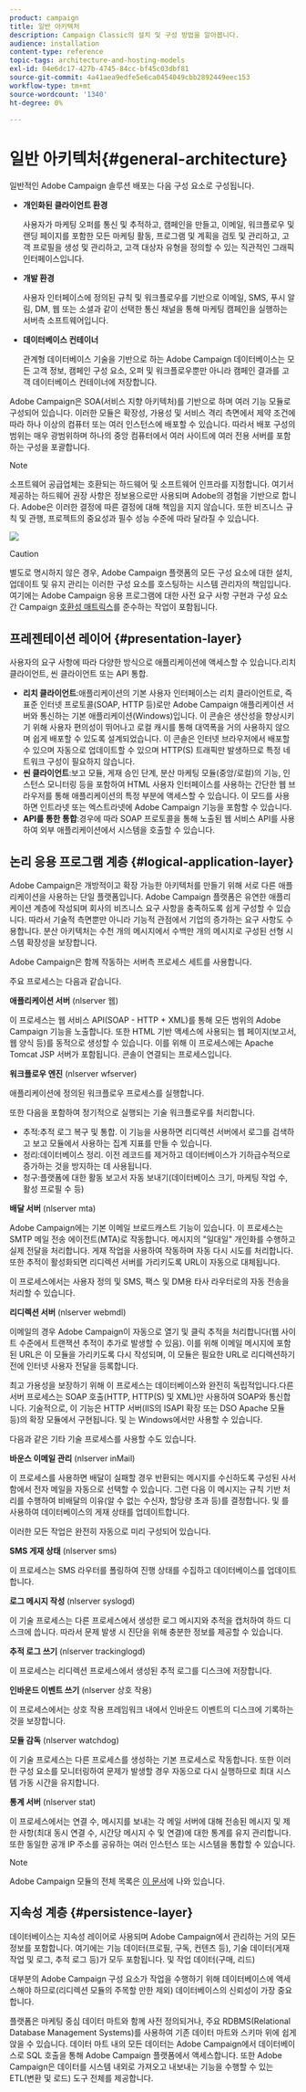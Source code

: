 ```yaml
---
product: campaign
title: 일반 아키텍처
description: Campaign Classic의 설치 및 구성 방법을 알아봅니다.
audience: installation
content-type: reference
topic-tags: architecture-and-hosting-models
exl-id: 04e6dc17-427b-4745-84cc-bf45c03dbf81
source-git-commit: 4a41aea9edfe5e6ca0454049cbb2892449eec153
workflow-type: tm+mt
source-wordcount: '1340'
ht-degree: 0%

---
```


# 일반 아키텍처{#general-architecture}

일반적인 Adobe Campaign 솔루션 배포는 다음 구성 요소로 구성됩니다.

* **개인화된 클라이언트 환경**

   사용자가 마케팅 오퍼를 통신 및 추적하고, 캠페인을 만들고, 이메일, 워크플로우 및 랜딩 페이지를 포함한 모든 마케팅 활동, 프로그램 및 계획을 검토 및 관리하고, 고객 프로필을 생성 및 관리하고, 고객 대상자 유형을 정의할 수 있는 직관적인 그래픽 인터페이스입니다.

* **개발 환경**

   사용자 인터페이스에 정의된 규칙 및 워크플로우를 기반으로 이메일, SMS, 푸시 알림, DM, 웹 또는 소셜과 같이 선택한 통신 채널을 통해 마케팅 캠페인을 실행하는 서버측 소프트웨어입니다.

* **데이터베이스 컨테이너**

   관계형 데이터베이스 기술을 기반으로 하는 Adobe Campaign 데이터베이스는 모든 고객 정보, 캠페인 구성 요소, 오퍼 및 워크플로우뿐만 아니라 캠페인 결과를 고객 데이터베이스 컨테이너에 저장합니다.

Adobe Campaign은 SOA(서비스 지향 아키텍처)를 기반으로 하며 여러 기능 모듈로 구성되어 있습니다. 이러한 모듈은 확장성, 가용성 및 서비스 격리 측면에서 제약 조건에 따라 하나 이상의 컴퓨터 또는 여러 인스턴스에 배포할 수 있습니다. 따라서 배포 구성의 범위는 매우 광범위하며 하나의 중앙 컴퓨터에서 여러 사이트에 여러 전용 서버를 포함하는 구성을 포괄합니다.

>[!NOTE]
>
>소프트웨어 공급업체는 호환되는 하드웨어 및 소프트웨어 인프라를 지정합니다. 여기서 제공하는 하드웨어 권장 사항은 정보용으로만 사용되며 Adobe의 경험을 기반으로 합니다. Adobe은 이러한 결정에 따른 결정에 대해 책임을 지지 않습니다. 또한 비즈니스 규칙 및 관행, 프로젝트의 중요성과 필수 성능 수준에 따라 달라질 수 있습니다.

![](assets/s_ncs_install_architecture.png)

>[!CAUTION]
>
>별도로 명시하지 않은 경우, Adobe Campaign 플랫폼의 모든 구성 요소에 대한 설치, 업데이트 및 유지 관리는 이러한 구성 요소를 호스팅하는 시스템 관리자의 책임입니다. 여기에는 Adobe Campaign 응용 프로그램에 대한 사전 요구 사항 구현과 구성 요소 간 Campaign [호환성 매트릭스](../../rn/using/compatibility-matrix.md)를 준수하는 작업이 포함됩니다.

## 프레젠테이션 레이어 {#presentation-layer}

사용자의 요구 사항에 따라 다양한 방식으로 애플리케이션에 액세스할 수 있습니다.리치 클라이언트, 씬 클라이언트 또는 API 통합.

* **리치 클라이언트**:애플리케이션의 기본 사용자 인터페이스는 리치 클라이언트로, 즉 표준 인터넷 프로토콜(SOAP, HTTP 등)로만 Adobe Campaign 애플리케이션 서버와 통신하는 기본 애플리케이션(Windows)입니다. 이 콘솔은 생산성을 향상시키기 위해 사용자 편의성이 뛰어나고 로컬 캐시를 통해 대역폭을 거의 사용하지 않으며 쉽게 배포할 수 있도록 설계되었습니다. 이 콘솔은 인터넷 브라우저에서 배포할 수 있으며 자동으로 업데이트할 수 있으며 HTTP(S) 트래픽만 발생하므로 특정 네트워크 구성이 필요하지 않습니다.
* **씬 클라이언트**:보고 모듈, 게재 승인 단계, 분산 마케팅 모듈(중앙/로컬)의 기능, 인스턴스 모니터링 등을 포함하여 HTML 사용자 인터페이스를 사용하는 간단한 웹 브라우저를 통해 애플리케이션의 특정 부분에 액세스할 수 있습니다. 이 모드를 사용하면 인트라넷 또는 엑스트라넷에 Adobe Campaign 기능을 포함할 수 있습니다.
* **API를 통한 통합**:경우에 따라 SOAP 프로토콜을 통해 노출된 웹 서비스 API를 사용하여 외부 애플리케이션에서 시스템을 호출할 수 있습니다.

## 논리 응용 프로그램 계층 {#logical-application-layer}

Adobe Campaign은 개방적이고 확장 가능한 아키텍처를 만들기 위해 서로 다른 애플리케이션을 사용하는 단일 플랫폼입니다. Adobe Campaign 플랫폼은 유연한 애플리케이션 계층에 작성되며 회사의 비즈니스 요구 사항을 충족하도록 쉽게 구성할 수 있습니다. 따라서 기술적 측면뿐만 아니라 기능적 관점에서 기업의 증가하는 요구 사항도 수용합니다. 분산 아키텍처는 수천 개의 메시지에서 수백만 개의 메시지로 구성된 선형 시스템 확장성을 보장합니다.

Adobe Campaign은 함께 작동하는 서버측 프로세스 세트를 사용합니다.

주요 프로세스는 다음과 같습니다.

**애플리케이션 서버** (nlserver 웹)

이 프로세스는 웹 서비스 API(SOAP - HTTP + XML)를 통해 모든 범위의 Adobe Campaign 기능을 노출합니다. 또한 HTML 기반 액세스에 사용되는 웹 페이지(보고서, 웹 양식 등)를 동적으로 생성할 수 있습니다. 이를 위해 이 프로세스에는 Apache Tomcat JSP 서버가 포함됩니다. 콘솔이 연결되는 프로세스입니다.

**워크플로우 엔진** (nlserver wfserver)

애플리케이션에 정의된 워크플로우 프로세스를 실행합니다.

또한 다음을 포함하여 정기적으로 실행되는 기술 워크플로우를 처리합니다.

* 추적:추적 로그 복구 및 통합. 이 기능을 사용하면 리디렉션 서버에서 로그를 검색하고 보고 모듈에서 사용하는 집계 지표를 만들 수 있습니다.
* 정리:데이터베이스 정리. 이전 레코드를 제거하고 데이터베이스가 기하급수적으로 증가하는 것을 방지하는 데 사용됩니다.
* 청구:플랫폼에 대한 활동 보고서 자동 보내기(데이터베이스 크기, 마케팅 작업 수, 활성 프로필 수 등)

**배달 서버** (nlserver mta)

Adobe Campaign에는 기본 이메일 브로드캐스트 기능이 있습니다. 이 프로세스는 SMTP 메일 전송 에이전트(MTA)로 작동합니다. 메시지의 &quot;일대일&quot; 개인화를 수행하고 실제 전달을 처리합니다. 게재 작업을 사용하여 작동하며 자동 다시 시도를 처리합니다. 또한 추적이 활성화되면 리디렉션 서버를 가리키도록 URL이 자동으로 대체됩니다.

이 프로세스에서는 사용자 정의 및 SMS, 팩스 및 DM용 타사 라우터로의 자동 전송을 처리할 수 있습니다.

**리디렉션 서버** (nlserver webmdl)

이메일의 경우 Adobe Campaign이 자동으로 열기 및 클릭 추적을 처리합니다(웹 사이트 수준에서 트랜잭션 추적이 추가로 발생할 수 있음). 이를 위해 이메일 메시지에 포함된 URL은 이 모듈을 가리키도록 다시 작성되며, 이 모듈은 필요한 URL로 리디렉션하기 전에 인터넷 사용자 전달을 등록합니다.

최고 가용성을 보장하기 위해 이 프로세스는 데이터베이스와 완전히 독립적입니다.다른 서버 프로세스는 SOAP 호출(HTTP, HTTP(S) 및 XML)만 사용하여 SOAP와 통신합니다. 기술적으로, 이 기능은 HTTP 서버(IIS의 ISAPI 확장 또는 DSO Apache 모듈 등)의 확장 모듈에서 구현됩니다. 및 는 Windows에서만 사용할 수 있습니다.

다음과 같은 기타 기술 프로세스를 사용할 수도 있습니다.

**바운스 이메일 관리** (nlserver inMail)

이 프로세스를 사용하면 배달이 실패할 경우 반환되는 메시지를 수신하도록 구성된 사서함에서 전자 메일을 자동으로 선택할 수 있습니다. 그런 다음 이 메시지는 규칙 기반 처리를 수행하여 비배달의 이유(알 수 없는 수신자, 할당량 초과 등)를 결정합니다. 및 를 사용하여 데이터베이스의 게재 상태를 업데이트합니다.

이러한 모든 작업은 완전히 자동으로 미리 구성되어 있습니다.

**SMS 게재 상태** (nlserver sms)

이 프로세스는 SMS 라우터를 폴링하여 진행 상태를 수집하고 데이터베이스를 업데이트합니다.

**로그 메시지 작성** (nlserver syslogd)

이 기술 프로세스는 다른 프로세스에서 생성한 로그 메시지와 추적을 캡처하여 하드 디스크에 씁니다. 따라서 문제 발생 시 진단을 위해 충분한 정보를 제공할 수 있습니다.

**추적 로그 쓰기** (nlserver trackinglogd)

이 프로세스는 리디렉션 프로세스에서 생성된 추적 로그를 디스크에 저장합니다.

**인바운드 이벤트 쓰기** (nlserver 상호 작용)

이 프로세스에서는 상호 작용 프레임워크 내에서 인바운드 이벤트의 디스크에 기록하는 것을 보장합니다.

**모듈 감독** (nlserver watchdog)

이 기술 프로세스는 다른 프로세스를 생성하는 기본 프로세스로 작동합니다. 또한 이러한 구성 요소를 모니터링하여 문제가 발생할 경우 자동으로 다시 실행하므로 최대 시스템 가동 시간을 유지합니다.

**통계 서버** (nlserver stat)

이 프로세스에서는 연결 수, 메시지를 보내는 각 메일 서버에 대해 전송된 메시지 및 제한 사항(최대 동시 연결 수, 시간당 메시지 수 및 연결)에 대한 통계를 유지 관리합니다. 또한 동일한 공개 IP 주소를 공유하는 여러 인스턴스 또는 시스템을 통합할 수 있습니다.

>[!NOTE]
>
>Adobe Campaign 모듈의 전체 목록은 [이 문서](../../production/using/operating-principle.md)에 나와 있습니다.

## 지속성 계층 {#persistence-layer}

데이터베이스는 지속성 레이어로 사용되며 Adobe Campaign에서 관리하는 거의 모든 정보를 포함합니다. 여기에는 기능 데이터(프로필, 구독, 컨텐츠 등), 기술 데이터(게재 작업 및 로그, 추적 로그 등)가 모두 포함됩니다. 및 작업 데이터(구매, 리드)

대부분의 Adobe Campaign 구성 요소가 작업을 수행하기 위해 데이터베이스에 액세스해야 하므로(리디렉션 모듈의 주목할 만한 제외) 데이터베이스의 신뢰성이 가장 중요합니다.

플랫폼은 마케팅 중심 데이터 마트와 함께 사전 정의되거나, 주요 RDBMS(Relational Database Management Systems)를 사용하여 기존 데이터 마트와 스키마 위에 쉽게 앉을 수 있습니다. 데이터 마트 내의 모든 데이터는 Adobe Campaign에서 데이터베이스로 SQL 호출을 통해 Adobe Campaign 플랫폼에서 액세스합니다. 또한 Adobe Campaign은 데이터를 시스템 내외로 가져오고 내보내는 기능을 수행할 수 있는 ETL(변환 및 로드) 도구 전체를 제공합니다.
